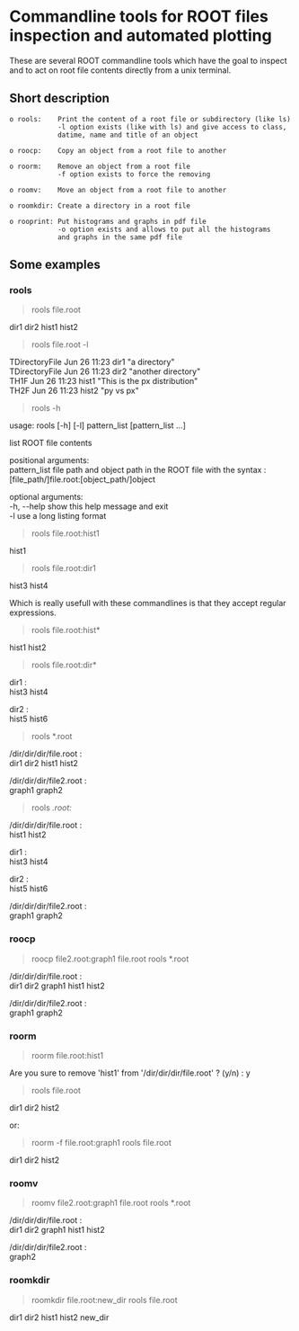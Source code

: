 # Commandline tools for ROOT files inspection and automated plotting

These are several ROOT commandline tools which have the goal to inspect
and to act on root file contents directly from a unix terminal.

## Short description

    o rools:    Print the content of a root file or subdirectory (like ls)
                -l option exists (like with ls) and give access to class,
                datime, name and title of an object

    o roocp:    Copy an object from a root file to another

    o roorm:    Remove an object from a root file
                -f option exists to force the removing

    o roomv:    Move an object from a root file to another

    o roomkdir: Create a directory in a root file

    o rooprint: Put histograms and graphs in pdf file
                -o option exists and allows to put all the histograms
                and graphs in the same pdf file

## Some examples

### rools

> rools file.root

dir1  dir2  hist1 hist2

> rools file.root -l

TDirectoryFile  Jun 26 11:23  dir1   "a directory"  
TDirectoryFile  Jun 26 11:23  dir2   "another directory"  
TH1F            Jun 26 11:23  hist1  "This is the px distribution"  
TH2F            Jun 26 11:23  hist2  "py vs px"

> rools -h

usage: rools [-h] [-l] pattern_list [pattern_list ...]

list ROOT file contents

positional arguments:  
  pattern_list  file path and object path in the ROOT file with the syntax :  
                [file_path/]file.root:[object_path/]object

optional arguments:  
  -h, --help    show this help message and exit  
  -l            use a long listing format

> rools file.root:hist1

hist1

> rools file.root:dir1

hist3 hist4

Which is really usefull with these commandlines is that they accept regular expressions.

> rools file.root:hist*

hist1 hist2

> rools file.root:dir*

dir1 :  
hist3 hist4

dir2 :  
hist5 hist6

> rools *.root

/dir/dir/dir/file.root :  
dir1  dir2  hist1 hist2

/dir/dir/dir/file2.root :  
graph1 graph2

> rools *.root:*

/dir/dir/dir/file.root :  
hist1 hist2

dir1 :  
hist3 hist4

dir2 :  
hist5 hist6

/dir/dir/dir/file2.root :  
graph1 graph2

### roocp

> roocp file2.root:graph1 file.root
> rools *.root

/dir/dir/dir/file.root :  
dir1   dir2   graph1 hist1  hist2

/dir/dir/dir/file2.root :  
graph1 graph2


### roorm

> roorm file.root:hist1

Are you sure to remove 'hist1' from '/dir/dir/dir/file.root' ? (y/n) : y
> rools file.root

dir1  dir2  hist2

or:

> roorm	-f file.root:graph1
> rools	file.root

dir1  dir2  hist2

### roomv

> roomv file2.root:graph1 file.root
> rools *.root

/dir/dir/dir/file.root :  
dir1   dir2   graph1 hist1  hist2

/dir/dir/dir/file2.root :  
graph2

### roomkdir

> roomkdir file.root:new_dir
> rools file.root

dir1    dir2    hist1   hist2   new_dir
